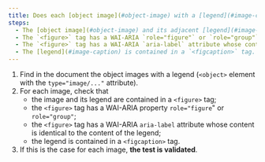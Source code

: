 ```yaml
---
title: Does each [object image](#object-image) with a [legend](#image-caption) (`<object>` tag with the `type="image/..."` attribute associated with an adjacent [legend](#image-caption), if necessary, meet these conditions?
steps:
  - The [object image](#object-image) and its adjacent [legend](#image-caption) are contained in a `<figure>` tag.
  - The `<figure>` tag has a WAI-ARIA `role="figure"` or `role="group"` attribute.
  - The `<figure>` tag has a WAI-ARIA `aria-label` attribute whose content is identical to the content of the [legend](#image-caption).
  - The [legend](#image-caption) is contained in a `<figcaption>` tag.
---
```


1. Find in the document the object images with a legend (`<object>` element with the `type="image/..."` attribute).
2. For each image, check that
   - the image and its legend are contained in a `<figure>` tag;
   - the `<figure>` tag has a WAI-ARIA property `role="figure`" or `role="group"`;
   - the `<figure>` tag has a WAI-ARIA `aria-label` attribute whose content is identical to the content of the legend;
   - the legend is contained in a `<figcaption>` tag.
3. If this is the case for each image, **the test is validated**.
